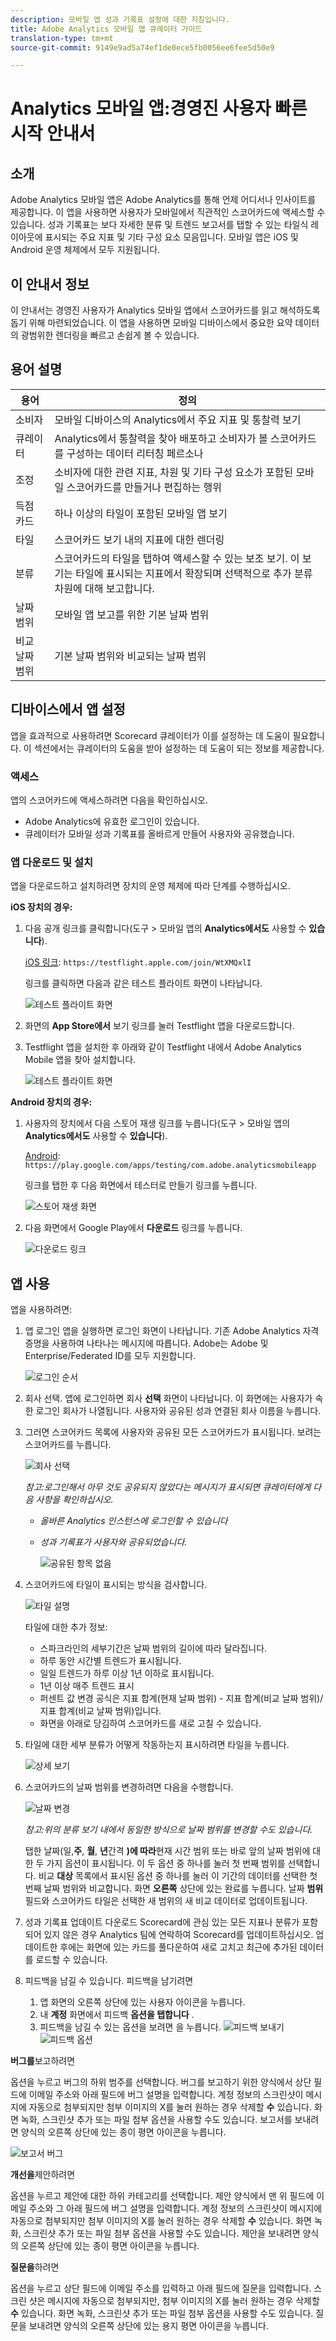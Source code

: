 ```yaml
---
description: 모바일 앱 성과 기록표 설정에 대한 지침입니다.
title: Adobe Analytics 모바일 앱 큐레이터 가이드
translation-type: tm+mt
source-git-commit: 9149e9ad5a74ef1de0ece5fb0056ee6fee5d50e9

---
```



# Analytics 모바일 앱:경영진 사용자 빠른 시작 안내서

## 소개

Adobe Analytics 모바일 앱은 Adobe Analytics를 통해 언제 어디서나 인사이트를 제공합니다.  이 앱을 사용하면 사용자가 모바일에서 직관적인 스코어카드에 액세스할 수 있습니다. 성과 기록표는 보다 자세한 분류 및 트렌드 보고서를 탭할 수 있는 타일식 레이아웃에 표시되는 주요 지표 및 기타 구성 요소 모음입니다. 모바일 앱은 iOS 및 Android 운영 체제에서 모두 지원됩니다.

## 이 안내서 정보

이 안내서는 경영진 사용자가 Analytics 모바일 앱에서 스코어카드를 읽고 해석하도록 돕기 위해 마련되었습니다. 이 앱을 사용하면 모바일 디바이스에서 중요한 요약 데이터의 광범위한 렌더링을 빠르고 손쉽게 볼 수 있습니다.

## 용어 설명

| 용어 | 정의 |
|--- |--- |
| 소비자 | 모바일 디바이스의 Analytics에서 주요 지표 및 통찰력 보기 |
| 큐레이터 | Analytics에서 통찰력을 찾아 배포하고 소비자가 볼 스코어카드를 구성하는 데이터 리터칭 페르소나 |
| 조정 | 소비자에 대한 관련 지표, 차원 및 기타 구성 요소가 포함된 모바일 스코어카드를 만들거나 편집하는 행위 |
| 득점 카드 | 하나 이상의 타일이 포함된 모바일 앱 보기 |
| 타일 | 스코어카드 보기 내의 지표에 대한 렌더링 |
| 분류 | 스코어카드의 타일을 탭하여 액세스할 수 있는 보조 보기. 이 보기는 타일에 표시되는 지표에서 확장되며 선택적으로 추가 분류 차원에 대해 보고합니다. |
| 날짜 범위 | 모바일 앱 보고를 위한 기본 날짜 범위 |
| 비교 날짜 범위 | 기본 날짜 범위와 비교되는 날짜 범위 |

## 디바이스에서 앱 설정

앱을 효과적으로 사용하려면 Scorecard 큐레이터가 이를 설정하는 데 도움이 필요합니다. 이 섹션에서는 큐레이터의 도움을 받아 설정하는 데 도움이 되는 정보를 제공합니다.

### 액세스

앱의 스코어카드에 액세스하려면 다음을 확인하십시오.

* Adobe Analytics에 유효한 로그인이 있습니다.
* 큐레이터가 모바일 성과 기록표를 올바르게 만들어 사용자와 공유했습니다.

### 앱 다운로드 및 설치

앱을 다운로드하고 설치하려면 장치의 운영 체제에 따라 단계를 수행하십시오.

**iOS 장치의 경우:**

1. 다음 공개 링크를 클릭합니다(도구 &gt; 모바일 앱의 **Analytics에서도** 사용할 수 **있습니다**).

   [iOS 링크](https://testflight.apple.com/join/WtXMQxlI): `https://testflight.apple.com/join/WtXMQxlI`

   링크를 클릭하면 다음과 같은 테스트 플라이트 화면이 나타납니다.

   ![테스트 플라이트 화면](assets/testflight1.png)

2. 화면의 **App Store에서** 보기 링크를 눌러 Testflight 앱을 다운로드합니다.

3. Testflight 앱을 설치한 후 아래와 같이 Testflight 내에서 Adobe Analytics Mobile 앱을 찾아 설치합니다.

   ![테스트 플라이트 화면](assets/testflight2.png)

**Android 장치의 경우:**

1. 사용자의 장치에서 다음 스토어 재생 링크를 누릅니다(도구 &gt; 모바일 앱의 **Analytics에서도** 사용할 수 **있습니다**).


   [Android](https://play.google.com/apps/testing/com.adobe.analyticsmobileapp): `https://play.google.com/apps/testing/com.adobe.analyticsmobileapp`

   링크를 탭한 후 다음 화면에서 테스터로 만들기 링크를 누릅니다.

   ![스토어 재생 화면](assets/play.png)

2. 다음 화면에서 Google Play에서 **다운로드** 링크를 누릅니다.

   ![다운로드 링크](assets/playnext.png)

## 앱 사용

앱을 사용하려면:

1. 앱 로그인 앱을 실행하면 로그인 화면이 나타납니다. 기존 Adobe Analytics 자격 증명을 사용하여 나타나는 메시지에 따릅니다. Adobe는 Adobe 및 Enterprise/Federated ID를 모두 지원합니다.

   ![로그인 순서](assets/signseq.png)

2. 회사 선택. 앱에 로그인하면 회사 **선택** 화면이 나타납니다. 이 화면에는 사용자가 속한 로그인 회사가 나열됩니다. 사용자와 공유된 성과 연결된 회사 이름을 누릅니다.

3. 그러면 스코어카드 목록에 사용자와 공유된 모든 스코어카드가 표시됩니다. 보려는 스코어카드를 누릅니다.

   ![회사 선택](assets/accesscard.png)

   *참고:로그인해서 아무 것도 공유되지 않았다는 메시지가 표시되면 큐레이터에게 다음 사항을 확인하십시오.*

   * *올바른 Analytics 인스턴스에 로그인할 수 있습니다*
   * *성과 기록표가 사용자와 공유되었습니다.*

      ![공유된 항목 없음](assets/nothing.png)

4. 스코어카드에 타일이 표시되는 방식을 검사합니다.

   ![타일 설명](assets/newexplain.png)

   타일에 대한 추가 정보:

   * 스파크라인의 세부기간은 날짜 범위의 길이에 따라 달라집니다.
   * 하루 동안 시간별 트렌드가 표시됩니다.
   * 일일 트렌드가 하루 이상 1년 이하로 표시됩니다.
   * 1년 이상 매주 트렌드 표시
   * 퍼센트 값 변경 공식은 지표 합계(현재 날짜 범위) - 지표 합계(비교 날짜 범위)/지표 합계(비교 날짜 범위)입니다.
   * 화면을 아래로 당김하여 스코어카드를 새로 고칠 수 있습니다.

5. 타일에 대한 세부 분류가 어떻게 작동하는지 표시하려면 타일을 누릅니다.

   ![상세 보기](assets/sparkline.png)


6. 스코어카드의 날짜 범위를 변경하려면 다음을 수행합니다.

   ![날짜 변경](assets/changedate.png)

   *참고:위의 분류 보기 내에서 동일한 방식으로 날짜 범위를 변경할 수도 있습니다.*

   탭한 날짜(일,**주**, **월**, **년**&#x200B;간격 **)에 따라**&#x200B;현재 시간 범위 또는 바로 앞의 날짜 범위에 대한 두 가지 옵션이 표시됩니다. 이 두 옵션 중 하나를 눌러 첫 번째 범위를 선택합니다. 비교 **대상** 목록에서 표시된 옵션 중 하나를 눌러 이 기간의 데이터를 선택한 첫 번째 날짜 범위와 비교합니다. 화면 **오른쪽** 상단에 있는 완료를 누릅니다. 날짜 **범위** 필드와 스코어카드 타일은 선택한 새 범위의 새 비교 데이터로 업데이트됩니다.

7. 성과 기록표 업데이트 다운로드 Scorecard에 관심 있는 모든 지표나 분류가 포함되어 있지 않은 경우 Analytics 팀에 연락하여 Scorecard를 업데이트하십시오. 업데이트한 후에는 화면에 있는 카드를 풀다운하여 새로 고치고 최근에 추가된 데이터를 로드할 수 있습니다.



8. 피드백을 남길 수 있습니다. 피드백을 남기려면

   1. 앱 화면의 오른쪽 상단에 있는 사용자 아이콘을 누릅니다.
   2. 내 **계정** 화면에서 피드백 **옵션을 탭합니다** .
   3. 피드백을 남길 수 있는 옵션을 보려면 을 누릅니다.
   ![피드백 보내기](assets/feedback.png)
   ![피드백 옵션](assets/feedback_option.png)


**버그를**&#x200B;보고하려면

옵션을 누르고 버그의 하위 범주를 선택합니다. 버그를 보고하기 위한 양식에서 상단 필드에 이메일 주소와 아래 필드에 버그 설명을 입력합니다. 계정 정보의 스크린샷이 메시지에 자동으로 첨부되지만 첨부 이미지의 X를 눌러 원하는 경우 삭제할 **수** 있습니다. 화면 녹화, 스크린샷 추가 또는 파일 첨부 옵션을 사용할 수도 있습니다. 보고서를 보내려면 양식의 오른쪽 상단에 있는 종이 평면 아이콘을 누릅니다.


![보고서 버그](assets/newbug.png)

**개선을**&#x200B;제안하려면

옵션을 누르고 제안에 대한 하위 카테고리를 선택합니다. 제안 양식에서 맨 위 필드에 이메일 주소와 그 아래 필드에 버그 설명을 입력합니다. 계정 정보의 스크린샷이 메시지에 자동으로 첨부되지만 첨부 이미지의 X를 눌러 원하는 경우 삭제할 **수** 있습니다. 화면 녹화, 스크린샷 추가 또는 파일 첨부 옵션을 사용할 수도 있습니다. 제안을 보내려면 양식의 오른쪽 상단에 있는 종이 평면 아이콘을 누릅니다.

**질문을**&#x200B;하려면

옵션을 누르고 상단 필드에 이메일 주소를 입력하고 아래 필드에 질문을 입력합니다. 스크린 샷은 메시지에 자동으로 첨부되지만, 첨부 이미지의 X를 눌러 원하는 경우 삭제할 **수** 있습니다. 화면 녹화, 스크린샷 추가 또는 파일 첨부 옵션을 사용할 수도 있습니다. 질문을 보내려면 양식의 오른쪽 상단에 있는 용지 평면 아이콘을 누릅니다.
